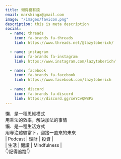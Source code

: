 ```yaml
---
title: 懶得變有錢
email: marskingx@gmail.com
image: "/images/favicon.png"
description: this is meta description
social:
  - name: threads
    icon: fa-brands fa-threads
    link: https://www.threads.net/@lazytoberich/

  - name: instagram
    icon: fa-brands fa-instagram
    link: https://www.instagram.com/lazytoberich/

  - name: facebook
    icon: fa-brands fa-facebook
    link: https://www.facebook.com/lazytoberich
  
  - name: discord
    icon: fa-brands fa-discord
    link: https://discord.gg/xeYCvQWBPx
---
```


懶．是一種思維模式<br>用乘法的效率，解決加法的事情<br>
懶．是一種生活方式<br>用專注體驗當下，迎接一直來的未來<br>
| Podcast | 理財 | 投資 |<br>
| 生活 | 閱讀 | Mindfulness |<br>
👇記得追蹤👇

